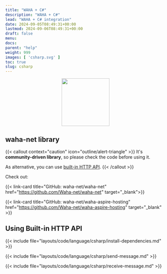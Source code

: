 ```yaml
---
title: "WAHA + C#"
description: "WAHA + C#"
lead: "WAHA + C# integration"
date: 2024-09-05T08:49:31+00:00
lastmod: 2024-09-06T08:49:31+00:00
draft: false
menu:
docs:
parent: "help"
weight: 999
images: [ 'csharp.svg' ]
toc: true
slug: csharp
---
```


<p align="center">
  <img src="/images/csharp.svg" style="width: 150px">
</p>

## waha-net library

{{< callout context="caution" icon="outline/alert-triangle" >}}
It's **community-driven library**, so please check the code before using it.

As alternative, you can use [built-in HTTP API](#using-built-in-http-api).
{{< /callout >}}

Check out:

{{< link-card
title="GitHub: waha-net/waha-net"
href="https://github.com/Waha-net/waha-net"
target="_blank">}}

{{< link-card
title="GitHub: waha-net/waha-aspire-hosting"
href="https://github.com/Waha-net/waha-aspire-hosting"
target="_blank" >}}

## Using Built-in HTTP API

{{< include file="layouts/code/language/csharp/install-dependencies.md" >}}

{{< include file="layouts/code/language/csharp/send-message.md" >}}

{{< include file="layouts/code/language/csharp/receive-message.md" >}}

